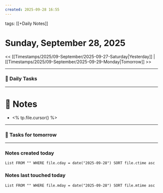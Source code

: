 ```yaml
---
created: 2025-09-28 16:55
---
```

tags: [[+Daily Notes]]

# Sunday, September 28, 2025

<< [[Timestamps/2025/09-September/2025-09-27-Saturday|Yesterday]] | [[Timestamps/2025/09-September/2025-09-29-Monday|Tomorrow]] >>

---
### 📅 Daily Tasks


---
# 📝 Notes
- <% tp.file.cursor() %>
---
### 📝 Tasks for tomorrow


---
### Notes created today
```dataview
List FROM "" WHERE file.cday = date("2025-09-28") SORT file.ctime asc
```

### Notes last touched today
```dataview
List FROM "" WHERE file.mday = date("2025-09-28") SORT file.mtime asc
```